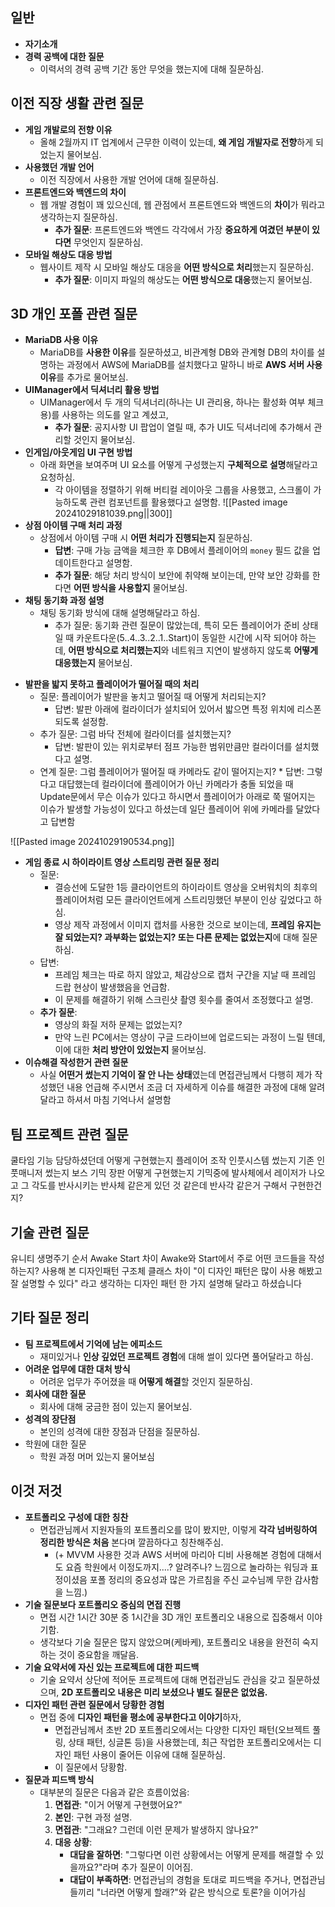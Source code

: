 
## 일반
- **자기소개**
- **경력 공백에 대한 질문**
    - 이력서의 경력 공백 기간 동안 무엇을 했는지에 대해 질문하심.
## 이전 직장 생활 관련 질문
- **게임 개발로의 전향 이유**
    - 올해 2월까지 IT 업계에서 근무한 이력이 있는데, **왜 게임 개발자로 전향**하게 되었는지 물어보심.
- **사용했던 개발 언어**
    - 이전 직장에서 사용한 개발 언어에 대해 질문하심.
- **프론트엔드와 백엔드의 차이**
    - 웹 개발 경험이 꽤 있으신데, 웹 관점에서 프론트엔드와 백엔드의 **차이**가 뭐라고 생각하는지 질문하심.
        - **추가 질문**: 프론트엔드와 백엔드 각각에서 가장 **중요하게 여겼던 부분이 있다면** 무엇인지 질문하심.
- **모바일 해상도 대응 방법**
    - 웹사이트 제작 시 모바일 해상도 대응을 **어떤 방식으로 처리**했는지 질문하심.
        - **추가 질문**: 이미지 파일의 해상도는 **어떤 방식으로 대응**했는지 물어보심.
## 3D 개인 포폴 관련 질문
- **MariaDB 사용 이유**
    - MariaDB를 **사용한 이유**를 질문하셨고, 비관계형 DB와 관계형 DB의 차이를 설명하는 과정에서 AWS에 MariaDB를 설치했다고 말하니 바로 **AWS 서버 사용 이유**를 추가로 물어보심.
- **UIManager에서 딕셔너리 활용 방법**
    - UIManager에서 두 개의 딕셔너리(하나는 UI 관리용, 하나는 활성화 여부 체크용)를 사용하는 의도를 알고 계셨고,
        - **추가 질문**: 공지사항 UI 팝업이 열릴 때, 추가 UI도 딕셔너리에 추가해서 관리할 것인지 물어보심.
- **인게임/아웃게임 UI 구현 방법**
    - 아래 화면을 보여주며 UI 요소를 어떻게 구성했는지 **구체적으로 설명**해달라고 요청하심.
        - 각 아이템을 정렬하기 위해 버티컬 레이아웃 그룹을 사용했고, 스크롤이 가능하도록 관련 컴포넌트를 활용했다고 설명함.
            ![[Pasted image 20241029181039.png||300]]
- **상점 아이템 구매 처리 과정**
    - 상점에서 아이템 구매 시 **어떤 처리가 진행되는지** 질문하심.
        - **답변**: 구매 가능 금액을 체크한 후 DB에서 플레이어의 `money` 필드 값을 업데이트한다고 설명함.
        - **추가 질문**: 해당 처리 방식이 보안에 취약해 보이는데, 만약 보안 강화를 한다면 **어떤 방식을 사용할지** 물어보심.
- **채팅 동기화 과정 설명**
    - 채팅 동기화 방식에 대해 설명해달라고 하심.
        - 추가 질문: 동기화 관련 질문이 많았는데, 특히 모든 플레이어가 준비 상태일 때 카운트다운(5..4..3..2..1..Start)이 동일한 시간에 시작 되어야 하는데, **어떤 방식으로 처리했는지**와 네트워크 지연이 발생하지 않도록 **어떻게 대응했는지** 물어보심.
 * **발판을 밟지 못하고 플레이어가 떨어질 때의 처리**
	- 질문: 플레이어가 발판을 놓치고 떨어질 때 어떻게 처리되는지?
	    - 답변: 발판 아래에 컬라이더가 설치되어 있어서 밟으면 특정 위치에 리스폰되도록 설정함.
	- 추가 질문: 그럼 바닥 전체에 컬라이더를 설치했는지?
	    - 답변: 발판이 있는 위치로부터 점프 가능한 범위만큼만 컬라이더를 설치했다고 설명.
	- 연계 질문: 그럼 플레이어가 떨어질 때 카메라도 같이 떨어지는지?
		  *  답변: 그렇다고 대답했는데 컬라이더에 플레이어가 아닌 카메라가 충돌 되었을 때 Update문에서 무슨 이슈가 있다고 하시면서 플레이어가 아래로 쭉 떨어지는 이슈가 발생할 가능성이 있다고 하셨는데 일단  플레이어 위에 카메라를 달았다고 답변함

![[Pasted image 20241029190534.png]]
 * **게임 종료 시 하이라이트 영상 스트리밍 관련 질문 정리**
	- 질문:
	    - 결승선에 도달한 1등 클라이언트의 하이라이트 영상을 오버워치의 최후의 플레이어처럼 모든 클라이언트에게 스트리밍했던 부분이 인상 깊었다고 하심.
	    - 영상 제작 과정에서 이미지 캡처를 사용한 것으로 보이는데, **프레임 유지는 잘 되었는지? 과부화는 없었는지? 또는 다른 문제는 없었는지**에 대해 질문하심.
	- 답변:
	    - 프레임 체크는 따로 하지 않았고, 체감상으로 캡처 구간을 지날 때 프레임 드랍 현상이 발생했음을 언급함.
	    - 이 문제를 해결하기 위해 스크린샷 촬영 횟수를 줄여서 조정했다고 설명.
	- **추가 질문**:
	    - 영상의 화질 저하 문제는 없었는지?
	    - 만약 느린 PC에서는 영상이 구글 드라이브에 업로드되는 과정이 느릴 텐데, 이에 대한 **처리 방안이 있었는지** 물어보심.
* **이슈해결 작성한거 관련 질문**
	* 사실 **어떤거 썼는지 기억이 잘 안 나는 상태**였는데 면접관님께서 다행히 제가 작성했던 내용 언급해 주시면서 조금 더 자세하게 이슈를 해결한 과정에 대해 알려달라고 하셔서 마침 기억나서 설명함

## 팀 프로젝트 관련 질문
쿨타임 기능 담당하셨던데 어떻게 구현했는지 
플레이어 조작 인풋시스템 썼는지 기존 인풋매니저 썼는지 
보스 기믹 장판 어떻게 구현했는지
기믹중에 발사체에서 레이저가 나오고 그 각도를 반사시키는 반사체 같은게 있던 것 같은데 반사각 같은거 구해서 구현한건지?
## 기술 관련 질문
유니티 생명주기 순서
Awake Start 차이
Awake와 Start에서 주로 어떤 코드들을 작성하는지?
사용해 본 디자인패턴
구조체 클래스 차이
"이 디자인 패턴은 많이 사용 해봤고 잘 설명할 수 있다" 라고 생각하는 디자인 패턴 한 가지 설명해 달라고 하셨습니다

## **기타 질문 정리**

- **팀 프로젝트에서 기억에 남는 에피소드**
    - 재미있거나 **인상 깊었던 프로젝트 경험**에 대해 썰이 있다면 풀어달라고 하심. 
- **어려운 업무에 대한 대처 방식**
    - 어려운 업무가 주어졌을 때 **어떻게 해결**할 것인지 질문하심.
- **회사에 대한 질문**
    - 회사에 대해 궁금한 점이 있는지 물어보심.
- **성격의 장단점**
    - 본인의 성격에 대한 장점과 단점을 질문하심.
- 학원에 대한 질문
	- 학원 과정 머머 있는지 물어보심 
## 이것 저것
- **포트폴리오 구성에 대한 칭찬**
    - 면접관님께서 지원자들의 포트폴리오를 많이 봤지만, 이렇게 **각각 넘버링하여 정리한 방식은 처음** 본다며 깔끔하다고 칭찬해주심.
        - (+ MVVM 사용한 것과 AWS 서버에 마리아 디비 사용해본 경험에 대해서도 요즘 학원에서 이정도까지....? 알려주나? 느낌으로 놀라하는 워딩과 표정이셨음 포폴 정리의 중요성과 많은 가르침을 주신 교수님께 무한 감사함을 느낌.)
- **기술 질문보다 포트폴리오 중심의 면접 진행**
    - 면접 시간 1시간 30분 중 1시간을 3D 개인 포트폴리오 내용으로 집중해서 이야기함.
    - 생각보다 기술 질문은 많지 않았으며(케바케), 포트폴리오 내용을 완전히 숙지하는 것이 중요함을 깨달음.
- **기술 요약서에 자신 있는 프로젝트에 대한 피드백**
    - 기술 요약서 상단에 적어둔 프로젝트에 대해 면접관님도 관심을 갖고 질문하셨으며, **2D 포트폴리오 내용은 미리 보셨으나 별도 질문은 없었음.**
- **디자인 패턴 관련 질문에서 당황한 경험**
    - 면접 중에 **디자인 패턴을 평소에 공부한다고 이야기**하자,
        - 면접관님께서 초반 2D 포트폴리오에서는 다양한 디자인 패턴(오브젝트 풀링, 상태 패턴, 싱글톤 등)을 사용했는데, 최근 작업한 포트폴리오에서는 디자인 패턴 사용이 줄어든 이유에 대해 질문하심.
        - 이 질문에서 당황함.
- **질문과 피드백 방식**
    - 대부분의 질문은 다음과 같은 흐름이었음:
        1. **면접관**: "이거 어떻게 구현했어요?"
        2. **본인**: 구현 과정 설명.
        3. **면접관**: "그래요? 그런데 이런 문제가 발생하지 않나요?"
        4. **대응 상황**:
            - **대답을 잘하면**: "그렇다면 이런 상황에서는 어떻게 문제를 해결할 수 있을까요?"라며 추가 질문이 이어짐.
            - **대답이 부족하면**: 면접관님의 경험을 토대로 피드백을 주거나, 면접관님들끼리 "너라면 어떻게 할래?"와 같은 방식으로 토론?을 이어가심

